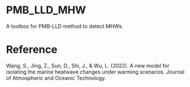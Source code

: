 # PMB_LLD_MHW

A toolbox for PMB-LLD method to detect MHWs.

# Reference

Wang, S., Jing, Z., Sun, D., Shi, J., & Wu, L. (2022). A new model for isolating the marine heatwave changes under warming scenarios. Journal of Atmospheric and Oceanic Technology.
